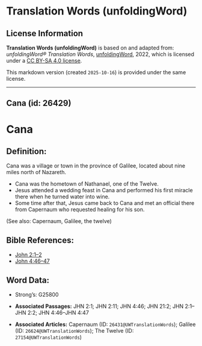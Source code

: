 # Translation Words (unfoldingWord)

## License Information

**Translation Words (unfoldingWord)** is based on and adapted from: _unfoldingWord® Translation Words_, [unfoldingWord](https://unfoldingword.org/utw), 2022, which is licensed under a [CC BY-SA 4.0 license](https://creativecommons.org/licenses/by-sa/4.0/legalcode.en).

This markdown version (created `2025-10-16`) is provided under the same license.



--------------------------------

## Cana (id: 26429)

Cana
====

Definition:
-----------

Cana was a village or town in the province of Galilee, located about nine miles north of Nazareth.

* Cana was the hometown of Nathanael, one of the Twelve.
* Jesus attended a wedding feast in Cana and performed his first miracle there when he turned water into wine.
* Some time after that, Jesus came back to Cana and met an official there from Capernaum who requested healing for his son.

(See also: Capernaum, Galilee, the twelve)

Bible References:
-----------------

* [John 2:1–2](https://ref.ly/John2:1-John2:2)
* [John 4:46–47](https://ref.ly/John4:46-John4:47)

Word Data:
----------

* Strong’s: G25800

* **Associated Passages:** JHN 2:1; JHN 2:11; JHN 4:46; JHN 21:2; JHN 2:1–JHN 2:2; JHN 4:46–JHN 4:47
* **Associated Articles:** Capernaum (ID: `26431@UWTranslationWords`); Galilee (ID: `26624@UWTranslationWords`); The Twelve (ID: `27154@UWTranslationWords`)

